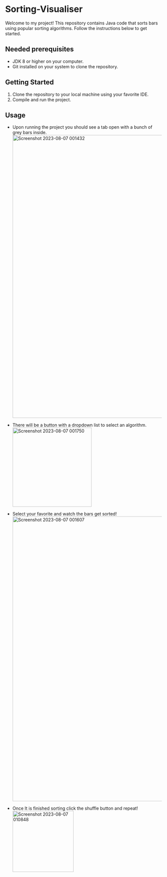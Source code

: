 # Sorting-Visualiser

Welcome to my project! This repository contains Java code that sorts bars using popular sorting algorithms. Follow the instructions below to get started.


## Needed prerequisites

- JDK 8 or higher on your computer.
- Git installed on your system to clone the repository.

## Getting Started
1. Clone the repository to your local machine using your favorite IDE.
2. Compile and run the project.

## Usage
- Upon running the project you should see a tab open with a bunch of grey bars inside.
    <img width="908" alt="Screenshot 2023-08-07 001432" src="https://github.com/anewkir/Sorting-Visualiser/assets/125839472/bfd19d5e-bf71-4574-bc12-0deab2d583be">

- There will be a button with a dropdown list to select an algorithm.
    <img width="254" alt="Screenshot 2023-08-07 001750" src="https://github.com/anewkir/Sorting-Visualiser/assets/125839472/030a01ba-93b5-4d28-81fc-d60d58d26845">

- Select your favorite and watch the bars get sorted!
    <img width="914" alt="Screenshot 2023-08-07 001607" src="https://github.com/anewkir/Sorting-Visualiser/assets/125839472/3d184b2f-e7f1-4843-a12d-75437f0f6cbb">

- Once It is finished sorting click the shuffle button and repeat!
    <img width="196" alt="Screenshot 2023-08-07 010848" src="https://github.com/anewkir/Sorting-Visualiser/assets/125839472/1a646ec1-c019-4f57-9a08-dbc5b25715c7">



